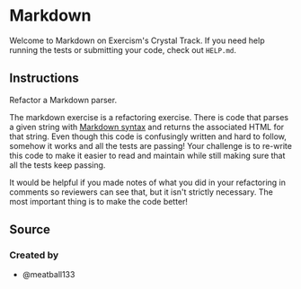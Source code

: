 # Markdown

Welcome to Markdown on Exercism's Crystal Track.
If you need help running the tests or submitting your code, check out `HELP.md`.

## Instructions

Refactor a Markdown parser.

The markdown exercise is a refactoring exercise.
There is code that parses a given string with [Markdown syntax][markdown] and returns the associated HTML for that string.
Even though this code is confusingly written and hard to follow, somehow it works and all the tests are passing!
Your challenge is to re-write this code to make it easier to read and maintain while still making sure that all the tests keep passing.

It would be helpful if you made notes of what you did in your refactoring in comments so reviewers can see that, but it isn't strictly necessary.
The most important thing is to make the code better!

[markdown]: https://guides.github.com/features/mastering-markdown/

## Source

### Created by

- @meatball133